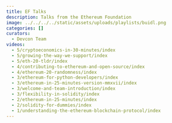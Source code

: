 ```yaml
---
title: EF Talks
description: Talks from the Ethereum Foundation
image: ../../../../static/assets/uploads/playlists/buidl.png
categories: []
curators:
  - Devcon Team
videos:
  - 5/cryptoeconomics-in-30-minutes/index
  - 5/growing-the-way-we-support/index
  - 5/eth-20-tldr/index
  - 4/contributing-to-ethereum-and-open-source/index 
  - 4/ethereum-20-randomness/index
  - 3/ethereum-for-python-developers/index
  - 3/ethereum-in-25-minutes-version-mmxvii/index
  - 3/welcome-and-team-introduction/index
  - 3/flexibility-in-solidity/index
  - 2/ethereum-in-25-minutes/index
  - 2/solidity-for-dummies/index
  - 1/understanding-the-ethereum-blockchain-protocol/index
---
```

